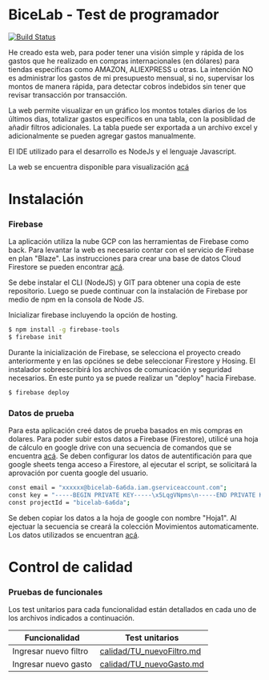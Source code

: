 # BiceLab - Test de programador

[![Build Status](https://travis-ci.org/joemccann/dillinger.svg?branch=master)](https://travis-ci.org/joemccann/dillinger)

He creado esta web, para poder tener una visión simple y rápida de los gastos que he realizado en compras internacionales (en dólares) para tiendas especificas como AMAZON, ALIEXPRESS u otras. La intención NO es administrar los gastos de mi presupuesto mensual, si no, supervisar los montos de manera rápida, para detectar cobros indebidos sin tener que revisar transacción por transacción. 

La web permite visualizar en un gráfico los montos totales diarios de los últimos dias, totalizar gastos específicos en una tabla, con la posiblidad de añadir filtros adicionales. La tabla puede ser exportada a un archivo excel y adicionalmente se pueden agregar gastos manualmente.

El IDE utilizado para el desarrollo es NodeJs y el lenguaje Javascript.

La web se encuentra disponible para visualización [acá][link6]

# Instalación

### Firebase
La aplicación utiliza la nube GCP con las herramientas de Firebase como back. Para levantar la web es necesario contar con el servicio de Firebase en plan "Blaze". Las instrucciones para crear una base de datos Cloud Firestore se pueden encontrar [acá][link3].

Se debe instalar el CLI (NodeJS) y GIT para obtener una copia de este repositorio. Luego se puede continuar con la instalación de Firebase por medio de npm en la consola de Node JS.

Inicializar firebase incluyendo la opción de hosting. 
```sh
$ npm install -g firebase-tools
$ firebase init
```

Durante la inicialización de Firebase, se selecciona el proyecto creado anteriormente y en las opciónes se debe seleccionar Firestore y Hosing. El instalador sobreescribirá los archivos de comunicación y seguridad necesarios. En este punto ya se puede realizar un "deploy" hacia Firebase.

```sh
$ firebase deploy
```

### Datos de prueba
Para esta aplicación creé datos de prueba basados en mis compras en dolares. Para poder subir estos datos a Firebase (Firestore), utilicé una hoja de cálculo en google drive con una secuencia de comandos que se encuentra [acá][link4]. Se deben configurar los datos de autentificación para que google sheets tenga acceso a Firestore, al ejecutar el script, se solicitará la aprovación por cuenta google del usuario.

```sh
const email = "xxxxxx@bicelab-6a6da.iam.gserviceaccount.com";
const key = "-----BEGIN PRIVATE KEY-----\x5LqgVNpms\n-----END PRIVATE KEY-----\n";
const projectId = "bicelab-6a6da";
```

Se deben copiar los datos a la hoja de google con nombre "Hoja1". Al ejectuar la secuencia se creará la colección Movimientos automaticamente. Los datos utilizados se encuentran [acá][link5]. 

# Control de calidad

### Pruebas de funcionales

Los test unitarios para cada funcionalidad están detallados en cada uno de los archivos indicados a continuación.

| Funcionalidad | Test unitarios |
| ------ | ------ |
| Ingresar nuevo filtro | [calidad/TU_nuevoFiltro.md][link1] |
| Ingresar nuevo gasto | [calidad/TU_nuevoGasto.md][link2] |

[//]: # (LINKS README)
[link1]: <https://github.com/EdirMorales/BiceLab/tree/master/calidad/TU_nuevoFiltro.md>
[link2]: <https://github.com/EdirMorales/BiceLab/tree/master/calidad/TU_nuevoGasto.md>
[link3]: <https://firebase.google.com/docs/firestore/quickstart#node.js>
[link4]: <https://github.com/EdirMorales/BiceLab/blob/master/datos/toFirestore.gs>
[link5]: <https://github.com/EdirMorales/BiceLab/blob/master/datos/compras.xlsx>
[link6]: <https://bicelab-6a6da.web.app/>
